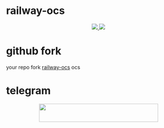 # railway-ocs

<p align="center">
  <a href="https://github.com/Randi356/railway-ocs/fork">
    <img src="https://img.shields.io/github/forks/Randi356/railway-ocs?label=Fork&style=social">
    
  </a>
  <a href="https://github.com/Randi356/railway-ocst">
    <img src="https://img.shields.io/github/stars/Randi356/railway-ocs?style=social">
  </a>
</p>

# github fork
 
your repo fork [railway-ocs](https://github.com/Randi356/railway-osc) ocs

# telegram

<p align="center"><a href="https://t.me/CuteInspire">
 <img src="https://img.shields.io/badge/Telegram%20chats%20Rendy-green?style=flat&logo=telegram" width="325" height="50.100" /></a></p>
